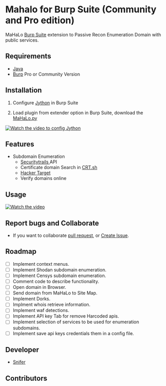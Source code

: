 # Mahalo  for Burp Suite (Community and Pro edition)

MaHaLo [Burp Suite](https://portswigger.net/burp/) extension to Passive Recon Enumeration Domain with public services. 


## Requirements

 - [Java]()
 - [Burp](https://portswigger.net/) Pro or Community Version

## Installation


1. Configure [Jython](https://www.jython.org/download.html) in Burp Suite

2. Load plugin from extender option in Burp Suite, download the [MaHaLo.py](https://github.com/Snifer/MaHaLo)


[![Watch the video to config Jython](https://i.ytimg.com/vi/dI-I77PgkgE/maxresdefault.jpg)](https://youtu.be/dI-I77PgkgE)




## Features

- Subdomain Enumeration
  - [Securitytrails ](https://securitytrails.com/)API
  - Certificate domain Search in [CRT.sh](https://crt.sh/)
  - [Hacker Target](https://hackertarget.com) 
  - Verify domains online

 
## Usage

[![Watch the video](https://i.ytimg.com/v)](https://youtu.be/dI-)
 
## Report bugs and Collaborate

 - If you want to collaborate [pull request](https://github.com/Snifer/MaHaLo/pulls), or [Create Issue](https://github.com/Snifer/MaHaLo/issues/new).


## Roadmap 

- [ ] Implement context menus.
- [ ] Implement Shodan subdomain enumeration.
- [ ] Implement Censys subdomain enumeration.
- [ ] Comment code to describe functionality.
- [ ] Open domain in Browser.
- [ ] Send domain from MaHaLo to Site Map.
- [ ] Implement Dorks.
- [ ] Implment whois retrieve information. 
- [ ] Implement waf detections.
- [ ] Implement API key Tab for remove Harcoded apis.
- [ ] Implement selection of services to be used for enumeration subdomains. 
- [ ] Implement save api keys credentials them in a config file.
 
## Developer


- [Snifer](https://twitter.com/sniferl4bs) 

## Contributors

